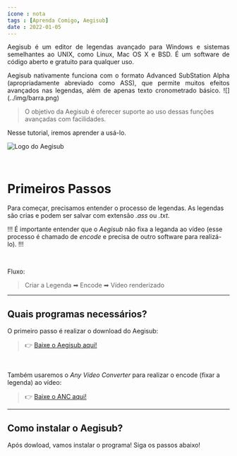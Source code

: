 ```yaml
---
ícone : nota
tags : [Aprenda Comigo, Aegisub]
date : 2022-01-05
---
```


<p style="text-align: justify;"> Aegisub é um editor de legendas avançado para Windows e sistemas semelhantes ao UNIX, como Linux, Mac OS X e BSD. É um software de código aberto e gratuito para qualquer uso.

<p style="text-align: justify;"> Aegisub nativamente funciona com o formato Advanced SubStation Alpha (apropriadamente abreviado como ASS), que permite muitos efeitos avançados nas legendas, além de apenas texto cronometrado básico. 
![](../img/barra.png)

>O objetivo da Aegisub é oferecer suporte ao uso dessas funções avançadas com facilidades.

Nesse tutorial, iremos aprender a usá-lo.

![Logo do Aegisub](../img/Aegisub-logo.png "Aegisub")

<br>

# Primeiros Passos

Para começar, precisamos entender o processo de legendas.
As legendas são crias e podem ser salvar com extensão _.ass_ ou _.txt_.

!!!
É importante entender que o _Aegisub_ não fixa a leganda ao vídeo (esse processo é chamado de _encode_ e precisa de outro software para realizá-lo).
!!!

<br>

Fluxo:
> Criar a Legenda ➡ Encode ➡ Vídeo renderizado





---

##  Quais programas necessários?

O primeiro passo é realizar o download do Aegisub:
>👉 [Baixe o Aegisub aqui!](https://drive.google.com/file/d/0B4PUVC4xalppRVBkdXIxd2FsYjg/view?usp=sharing&resourcekey=0-O_68n6xx3magle4ac5tMvw)

<br>

Também usaremos o _Any Vídeo Converter_ para realizar o encode (fixar a legenda) ao vídeo:
>👉 [Baixe o ANC aqui!](https://drive.google.com/file/d/1_RyD8lNCFH2xcOZb7fAol7rd-wKdLX4U/view?usp=sharing)


---

## Como instalar o Aegisub?

Após dowload, vamos instalar o programa!
Siga os passos abaixo!




